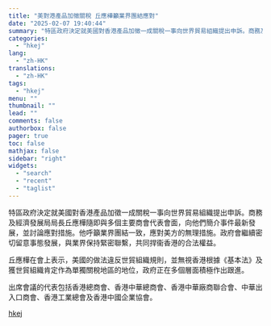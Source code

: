 ```yaml
---
title: "美對港產品加徵關稅 丘應樺籲業界團結應對"
date: "2025-02-07 19:40:44"
summary: "特區政府決定就美國對香港產品加徵一成關稅一事向世界貿易組織提出申訴。商務及經濟發展局局長丘應樺隨即與..."
categories:
  - "hkej"
lang:
  - "zh-HK"
translations:
  - "zh-HK"
tags:
  - "hkej"
menu: ""
thumbnail: ""
lead: ""
comments: false
authorbox: false
pager: true
toc: false
mathjax: false
sidebar: "right"
widgets:
  - "search"
  - "recent"
  - "taglist"
---
```


特區政府決定就美國對香港產品加徵一成關稅一事向世界貿易組織提出申訴。商務及經濟發展局局長丘應樺隨即與多個主要商會代表會面，向他們簡介事件最新發展，並討論應對措施。他呼籲業界團結一致，應對美方的無理措施。政府會繼續密切留意事態發展，與業界保持緊密聯繫，共同捍衞香港的合法權益。

丘應樺在會上表示，美國的做法違反世貿組織規則，並無視香港根據《基本法》及獲世貿組織肯定作為單獨關稅地區的地位，政府正在多個層面積極作出跟進。

出席會議的代表包括香港總商會、香港中華總商會、香港中華廠商聯合會、中華出入口商會、香港工業總會及香港中國企業協會。

[hkej](https://www2.hkej.com/instantnews/hongkong/article/3995553/%E7%BE%8E%E5%B0%8D%E6%B8%AF%E7%94%A2%E5%93%81%E5%8A%A0%E5%BE%B5%E9%97%9C%E7%A8%85+%E4%B8%98%E6%87%89%E6%A8%BA%E7%B1%B2%E6%A5%AD%E7%95%8C%E5%9C%98%E7%B5%90%E6%87%89%E5%B0%8D)
